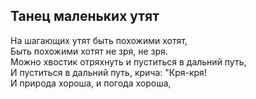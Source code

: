 ## Танец маленьких утят
На шагающих утят быть похожими хотят,  
Быть похожими хотят не зря, не зря.  
Можно хвостик отряхнуть и пуститься в дальний путь,  
И пуститься в дальний путь, крича: "Кря-кря!  
И природа хороша, и погода хороша,  
